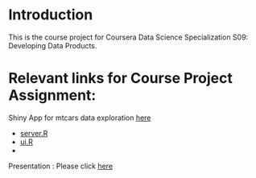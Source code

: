 # Introduction 
This is the course project for Coursera Data Science Specialization S09: Developing Data Products. 

# Relevant links for Course Project Assignment:
Shiny App for mtcars data exploration [here](https://kjan318.shinyapps.io/KJ_mtcarsApp/)
  - [server.R](https://github.com/kjan318/coursea_DS/blob/gh-pages/S09/course_project/KJ_shinyApp/server.R)
  - [ui.R](https://github.com/kjan318/coursea_DS/blob/gh-pages/S09/course_project/KJ_shinyApp/ui.R)
  - 
Presentation : Please click [here](https://kjan318.github.io/coursea_DS/S09/course_project/presentation.html#1)

